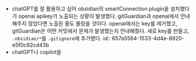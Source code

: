- chatGPT를 잘 활용하고 싶어 obsidian의 smartConnection plugin을 설치했다가 openai apikey가 노출되는 상황이 발생했다. gitGuardian과 openai에서 안내해주지 않았다면 노출된 줄도 몰랐을 것이다. openai에서는 key를 제거했고, gitGuardian은 어떤 커밋에서 문제가 발생했는지 안내해줬다. 새로 key를 만들고, `.obsidian/*`를 `.gitignore`에 추가했다.
  id:: 657a5564-1533-4d4e-8920-e5f0c82cd43b
- chatGPT나 copilot을